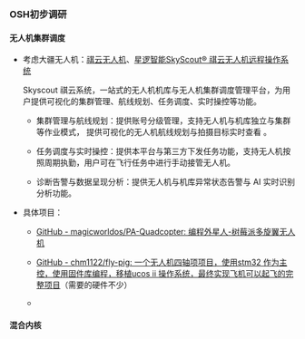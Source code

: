 ### OSH初步调研

#### 无人机集群调度

- 考虑大疆无人机：[祺云无人机]([祺云无人机综合操作系统_生态方案目录_DJI大疆行业应用](https://enterprise.dji.com/cn/ecosystem/xingluo-qiyun))、[星逻智能SkyScout&#174; 祺云无人机远程操作系统](http://www.skysys.cn/SkyScout/)
  
  Skyscout 祺云系统，一站式的无人机机库与无人机集群调度管理平台，为用户提供可视化的集群管理、航线规划、任务调度、实时操控等功能。
  
  - 集群管理与航线规划：提供账号分级管理，支持无人机与机库独立与集群等作业模式， 提供可视化的无人机航线规划与拍摄目标实时查看 。
  
  - 任务调度与实时操控：提供本平台与第三方下发任务功能，支持无人机按照周期执勤，用户可在飞行任务中进行手动接管无人机。
  
  - 诊断告警与数据呈现分析：提供无人机与机库异常状态告警与 AI 实时识别分析功能。

- 具体项目：
  
  - [GitHub - magicworldos/PA-Quadcopter: 编程外星人-树莓派多旋翼无人机](https://github.com/magicworldos/PA-Quadcopter)
  
  - [GitHub - chm1122/fly-pig: 一个无人机四轴项项目，使用stm32 作为主控，使用固件库编程，移植ucos ii 操作系统，最终实现飞机可以起飞的完整项目](https://github.com/chm1122/fly-pig)（需要的硬件不少）
  
  - 

#### 混合内核
